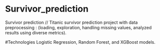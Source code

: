 # Survivor_prediction
 Survivor prediction // Titanic survivor prediction project with data preprocessing : (loading, exploration, handling missing values, analyzed results using diverse metrics).

#Technologies 
 Logistic Regression, Random Forest, and XGBoost models.

